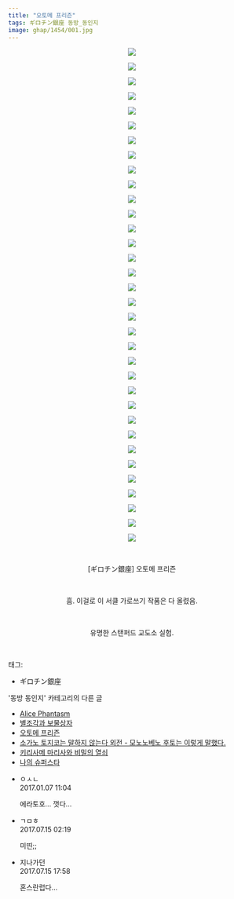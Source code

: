 ```yaml
---
title: "오토메 프리즌"
tags: ギロチン銀座 동방_동인지
image: ghap/1454/001.jpg
---
```

<div class="article">
<p style="text-align: center; clear: none; float: none;"><img src="{{ site.nasurl }}/ghap/1454/001.jpg"/></p>
<p style="text-align: center; clear: none; float: none;"><img src="{{ site.nasurl }}/ghap/1454/002.jpg"/></p>
<p style="text-align: center; clear: none; float: none;"><img src="{{ site.nasurl }}/ghap/1454/003.jpg"/></p>
<p style="text-align: center; clear: none; float: none;"><img src="{{ site.nasurl }}/ghap/1454/004.jpg"/></p>
<p style="text-align: center; clear: none; float: none;"><img src="{{ site.nasurl }}/ghap/1454/005.jpg"/></p>
<p style="text-align: center; clear: none; float: none;"><img src="{{ site.nasurl }}/ghap/1454/006.jpg"/></p>
<p style="text-align: center; clear: none; float: none;"><img src="{{ site.nasurl }}/ghap/1454/007.jpg"/></p>
<p style="text-align: center; clear: none; float: none;"><img src="{{ site.nasurl }}/ghap/1454/008.jpg"/></p>
<p style="text-align: center; clear: none; float: none;"><img src="{{ site.nasurl }}/ghap/1454/009.jpg"/></p>
<p style="text-align: center; clear: none; float: none;"><img src="{{ site.nasurl }}/ghap/1454/010.jpg"/></p>
<p style="text-align: center; clear: none; float: none;"><img src="{{ site.nasurl }}/ghap/1454/011.jpg"/></p>
<p style="text-align: center; clear: none; float: none;"><img src="{{ site.nasurl }}/ghap/1454/012.jpg"/></p>
<p style="text-align: center; clear: none; float: none;"><img src="{{ site.nasurl }}/ghap/1454/013.jpg"/></p>
<p style="text-align: center; clear: none; float: none;"><img src="{{ site.nasurl }}/ghap/1454/014.jpg"/></p>
<p style="text-align: center; clear: none; float: none;"><img src="{{ site.nasurl }}/ghap/1454/015.jpg"/></p>
<p style="text-align: center; clear: none; float: none;"><img src="{{ site.nasurl }}/ghap/1454/016.jpg"/></p>
<p style="text-align: center; clear: none; float: none;"><img src="{{ site.nasurl }}/ghap/1454/017.jpg"/></p>
<p style="text-align: center; clear: none; float: none;"><img src="{{ site.nasurl }}/ghap/1454/018.jpg"/></p>
<p style="text-align: center; clear: none; float: none;"><img src="{{ site.nasurl }}/ghap/1454/019.jpg"/></p>
<p style="text-align: center; clear: none; float: none;"><img src="{{ site.nasurl }}/ghap/1454/020.jpg"/></p>
<p style="text-align: center; clear: none; float: none;"><img src="{{ site.nasurl }}/ghap/1454/021.jpg"/></p>
<p style="text-align: center; clear: none; float: none;"><img src="{{ site.nasurl }}/ghap/1454/022.jpg"/></p>
<p style="text-align: center; clear: none; float: none;"><img src="{{ site.nasurl }}/ghap/1454/023.jpg"/></p>
<p style="text-align: center; clear: none; float: none;"><img src="{{ site.nasurl }}/ghap/1454/024.jpg"/></p>
<p style="text-align: center; clear: none; float: none;"><img src="{{ site.nasurl }}/ghap/1454/025.jpg"/></p>
<p style="text-align: center; clear: none; float: none;"><img src="{{ site.nasurl }}/ghap/1454/026.jpg"/></p>
<p style="text-align: center; clear: none; float: none;"><img src="{{ site.nasurl }}/ghap/1454/027.jpg"/></p>
<p style="text-align: center; clear: none; float: none;"><img src="{{ site.nasurl }}/ghap/1454/028.jpg"/></p>
<p style="text-align: center; clear: none; float: none;"><img src="{{ site.nasurl }}/ghap/1454/029.jpg"/></p>
<p style="text-align: center; clear: none; float: none;"><img src="{{ site.nasurl }}/ghap/1454/030.jpg"/></p>
<p style="text-align: center; clear: none; float: none;"><img src="{{ site.nasurl }}/ghap/1454/031.jpg"/></p>
<p style="text-align: center; clear: none; float: none;"><img src="{{ site.nasurl }}/ghap/1454/032.jpg"/></p>
<p style="text-align: center; clear: none; float: none;"><img src="{{ site.nasurl }}/ghap/1454/033.jpg"/></p>
<p style="text-align: center; clear: none; float: none;"><img src="{{ site.nasurl }}/ghap/1454/034.jpg"/></p>
<p style="text-align: center; clear: none; float: none;"><br/></p>
<p style="text-align: center; clear: none; float: none;">[ギロチン銀座] 오토메 프리즌</p>
<p style="text-align: center; clear: none; float: none;"><br/></p>
<p style="text-align: center; clear: none; float: none;">흠. 이걸로 이 서클 가로쓰기 작품은 다 올렸음.</p>
<p style="text-align: center; clear: none; float: none;"><br/></p>
<p style="text-align: center; clear: none; float: none;">유명한 스탠퍼드 교도소 실험.</p>
<p><br/></p>
</div><div class="tagTrail">
<p>태그: </p>
<ul>
<li>ギロチン銀座</li>
</ul>
</div><div class="another">
<p>'동방 동인지' 카테고리의 다른 글</p>
<ul>
<li><a href="/2016-08-10-ghap_1456">Alice Phantasm</a></li>
<li><a href="/2016-08-10-ghap_1455">별조각과 보물상자</a></li>
<li><a href="/2016-08-09-ghap_1454">오토메 프리즌</a></li>
<li><a href="/2016-08-09-ghap_1453">소가노 토지코는 말하지 않는다 외전 - 모노노베노 후토는 이렇게 말했다.</a></li>
<li><a href="/2016-08-09-ghap_1452">키리사메 마리사와 비밀의 열쇠</a></li>
<li><a href="/2016-08-09-ghap_1451">나의 슈퍼스타</a></li>
</ul>
</div><div class="cb_module cb_fluid">
<div class="cb_wrt cb_profile">
<div class="comment">
<ul>
<li class="cb_thumb_off" id="comment14885122">
<div class="cb_comment_area">
<div class="cb_info_area">
<div class="cb_section">
<span class="cb_nick_name">ㅇㅅㄴ</span>
</div>
<div class="cb_section">
<span class="cb_date">2017.01.07 11:04 </span>
</div>
</div>
<div class="cb_dsc_comment">
<p class="cb_dsc">
											에라토호... 껏다...
										</p>
</div>
</div></li>
<li class="cb_thumb_off" id="comment15036103">
<div class="cb_comment_area">
<div class="cb_info_area">
<div class="cb_section">
<span class="cb_nick_name">ㄱㅁㅎ</span>
</div>
<div class="cb_section">
<span class="cb_date">2017.07.15 02:19 </span>
</div>
</div>
<div class="cb_dsc_comment">
<p class="cb_dsc">
											미띤;;
										</p>
</div>
</div></li>
<li class="cb_thumb_off" id="comment15036513">
<div class="cb_comment_area">
<div class="cb_info_area">
<div class="cb_section">
<span class="cb_nick_name">지나가던</span>
</div>
<div class="cb_section">
<span class="cb_date">2017.07.15 17:58 </span>
</div>
</div>
<div class="cb_dsc_comment">
<p class="cb_dsc">
											혼스란럽다...
										</p>
</div>
</div></li>
</ul>
</div>
</div><!-- commentList close -->
</div>